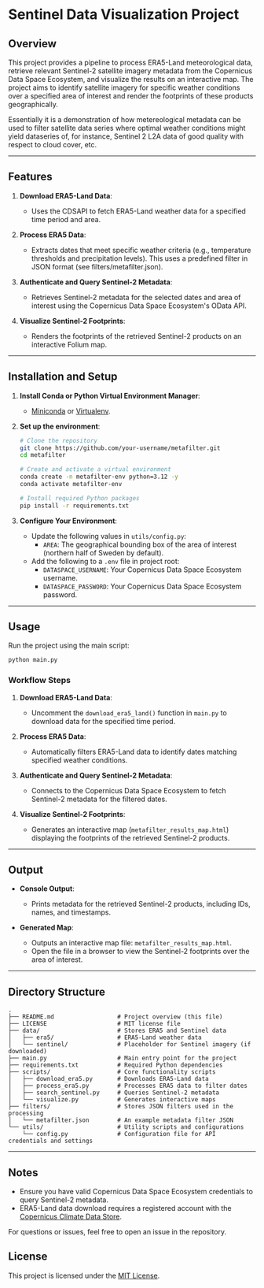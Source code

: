 # Sentinel Data Visualization Project

## Overview

This project provides a pipeline to process ERA5-Land meteorological data, retrieve relevant Sentinel-2 satellite imagery metadata from the Copernicus Data Space Ecosystem, and visualize the results on an interactive map. The project aims to identify satellite imagery for specific weather conditions over a specified area of interest and render the footprints of these products geographically.

Essentially it is a demonstration of how metereological metadata can be used to filter satellite data series where optimal weather conditions might yield dataseries of, for instance, Sentinel 2 L2A data of good quality with respect to cloud cover, etc.

---

## Features

1. **Download ERA5-Land Data**:
   - Uses the CDSAPI to fetch ERA5-Land weather data for a specified time period and area.

2. **Process ERA5 Data**:
   - Extracts dates that meet specific weather criteria (e.g., temperature thresholds and precipitation levels). This uses a predefined filter in JSON format (see filters/metafilter.json).

3. **Authenticate and Query Sentinel-2 Metadata**:
   - Retrieves Sentinel-2 metadata for the selected dates and area of interest using the Copernicus Data Space Ecosystem's OData API.

4. **Visualize Sentinel-2 Footprints**:
   - Renders the footprints of the retrieved Sentinel-2 products on an interactive Folium map.

---

## Installation and Setup

1. **Install Conda or Python Virtual Environment Manager**:
   - [Miniconda](https://docs.conda.io/en/latest/miniconda.html) or [Virtualenv](https://virtualenv.pypa.io/en/latest/).

2. **Set up the environment**:
   ```bash
   # Clone the repository
   git clone https://github.com/your-username/metafilter.git
   cd metafilter

   # Create and activate a virtual environment
   conda create -n metafilter-env python=3.12 -y
   conda activate metafilter-env

   # Install required Python packages
   pip install -r requirements.txt
   ```

3. **Configure Your Environment**:
   - Update the following values in `utils/config.py`:
     - `AREA`: The geographical bounding box of the area of interest (northern half of Sweden by default).
   - Add the following to a `.env` file in project root:
     - `DATASPACE_USERNAME`: Your Copernicus Data Space Ecosystem username.
     - `DATASPACE_PASSWORD`: Your Copernicus Data Space Ecosystem password.

---

## Usage

Run the project using the main script:

```bash
python main.py
```

### Workflow Steps

1. **Download ERA5-Land Data**:
   - Uncomment the `download_era5_land()` function in `main.py` to download data for the specified time period.

2. **Process ERA5 Data**:
   - Automatically filters ERA5-Land data to identify dates matching specified weather conditions.

3. **Authenticate and Query Sentinel-2 Metadata**:
   - Connects to the Copernicus Data Space Ecosystem to fetch Sentinel-2 metadata for the filtered dates.

4. **Visualize Sentinel-2 Footprints**:
   - Generates an interactive map (`metafilter_results_map.html`) displaying the footprints of the retrieved Sentinel-2 products.

---

## Output

- **Console Output**:
  - Prints metadata for the retrieved Sentinel-2 products, including IDs, names, and timestamps.

- **Generated Map**:
  - Outputs an interactive map file: `metafilter_results_map.html`.
  - Open the file in a browser to view the Sentinel-2 footprints over the area of interest.

---

## Directory Structure

```plaintext
.
├── README.md                  # Project overview (this file)
├── LICENSE                    # MIT license file
├── data/                      # Stores ERA5 and Sentinel data
│   ├── era5/                  # ERA5-Land weather data
│   └── sentinel/              # Placeholder for Sentinel imagery (if downloaded)
├── main.py                    # Main entry point for the project
├── requirements.txt           # Required Python dependencies
├── scripts/                   # Core functionality scripts
│   ├── download_era5.py       # Downloads ERA5-Land data
│   ├── process_era5.py        # Processes ERA5 data to filter dates
│   ├── search_sentinel.py     # Queries Sentinel-2 metadata
│   └── visualize.py           # Generates interactive maps
├── filters/                   # Stores JSON filters used in the processing
│   └── metafilter.json        # An example metadata filter JSON
└── utils/                     # Utility scripts and configurations
    └── config.py              # Configuration file for API credentials and settings
```

---

## Notes

- Ensure you have valid Copernicus Data Space Ecosystem credentials to query Sentinel-2 metadata.
- ERA5-Land data download requires a registered account with the [Copernicus Climate Data Store](https://cds.climate.copernicus.eu/).

For questions or issues, feel free to open an issue in the repository.

## License

This project is licensed under the [MIT License](LICENSE).
